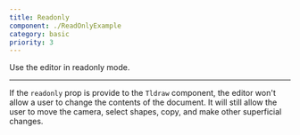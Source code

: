 ```yaml
---
title: Readonly
component: ./ReadOnlyExample
category: basic
priority: 3
---
```


Use the editor in readonly mode.

---

If the `readonly` prop is provide to the `Tldraw` component, the editor won't allow a user to change the contents of the document. It will still allow the user to move the camera, select shapes, copy, and make other superficial changes.
